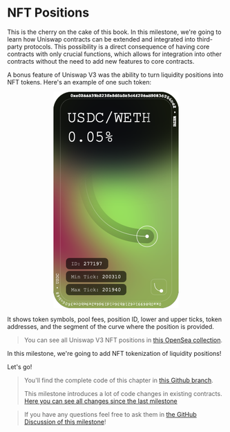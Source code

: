 # NFT Positions

This is the cherry on the cake of this book. In this milestone, we're going to learn how Uniswap contracts can be extended and integrated into third-party protocols. This possibility is a direct consequence of having core contracts with only crucial functions, which allows for integration into other contracts without the need to add new features to core contracts.

A bonus feature of Uniswap V3 was the ability to turn liquidity positions into NFT tokens. Here's an example of one such token:

<p align="center">
<img src="images/nft_example.png" alt="Uniswap V3 NFT example"/>
</p>

It shows token symbols, pool fees, position ID, lower and upper ticks, token addresses, and the segment of the curve where the position is provided.

> You can see all Uniswap V3 NFT positions in [this OpenSea collection](https://opensea.io/collection/uniswap-v3-positions).

In this milestone, we're going to add NFT tokenization of liquidity positions!

Let's go!

> You'll find the complete code of this chapter in [this Github branch](https://github.com/0xAllan123/uniswapv3-code/tree/milestone_6).
>
> This milestone introduces a lot of code changes in existing contracts. [Here you can see all changes since the last milestone](https://github.com/0xAllan123/uniswapv3-code/compare/milestone_5...milestone_6)

> If you have any questions feel free to ask them in [the GitHub Discussion of this milestone](https://github.com/0xAllan123/uniswapv3-book/discussions/categories/milestone-6-nft-positions)!